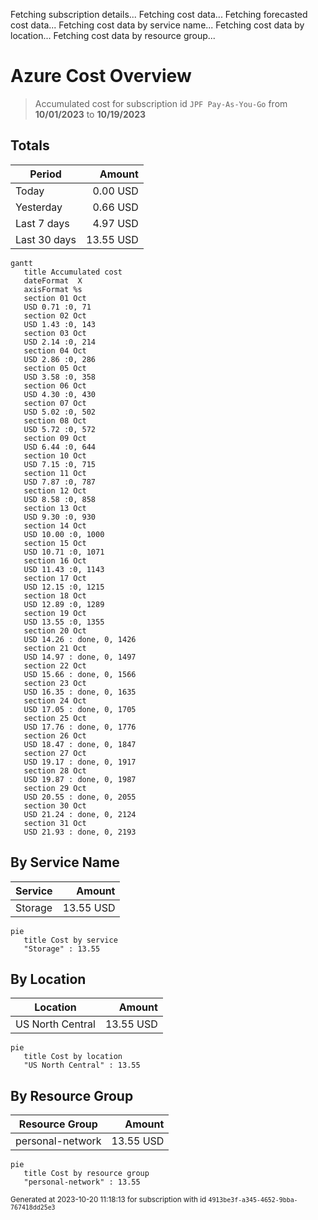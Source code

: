 Fetching subscription details...
Fetching cost data...
Fetching forecasted cost data...
Fetching cost data by service name...
Fetching cost data by location...
Fetching cost data by resource group...
# Azure Cost Overview

> Accumulated cost for subscription id `JPF Pay-As-You-Go` from **10/01/2023** to **10/19/2023**

## Totals

|Period|Amount|
|---|---:|
|Today|0.00 USD|
|Yesterday|0.66 USD|
|Last 7 days|4.97 USD|
|Last 30 days|13.55 USD|

```mermaid
gantt
   title Accumulated cost
   dateFormat  X
   axisFormat %s
   section 01 Oct
   USD 0.71 :0, 71
   section 02 Oct
   USD 1.43 :0, 143
   section 03 Oct
   USD 2.14 :0, 214
   section 04 Oct
   USD 2.86 :0, 286
   section 05 Oct
   USD 3.58 :0, 358
   section 06 Oct
   USD 4.30 :0, 430
   section 07 Oct
   USD 5.02 :0, 502
   section 08 Oct
   USD 5.72 :0, 572
   section 09 Oct
   USD 6.44 :0, 644
   section 10 Oct
   USD 7.15 :0, 715
   section 11 Oct
   USD 7.87 :0, 787
   section 12 Oct
   USD 8.58 :0, 858
   section 13 Oct
   USD 9.30 :0, 930
   section 14 Oct
   USD 10.00 :0, 1000
   section 15 Oct
   USD 10.71 :0, 1071
   section 16 Oct
   USD 11.43 :0, 1143
   section 17 Oct
   USD 12.15 :0, 1215
   section 18 Oct
   USD 12.89 :0, 1289
   section 19 Oct
   USD 13.55 :0, 1355
   section 20 Oct
   USD 14.26 : done, 0, 1426
   section 21 Oct
   USD 14.97 : done, 0, 1497
   section 22 Oct
   USD 15.66 : done, 0, 1566
   section 23 Oct
   USD 16.35 : done, 0, 1635
   section 24 Oct
   USD 17.05 : done, 0, 1705
   section 25 Oct
   USD 17.76 : done, 0, 1776
   section 26 Oct
   USD 18.47 : done, 0, 1847
   section 27 Oct
   USD 19.17 : done, 0, 1917
   section 28 Oct
   USD 19.87 : done, 0, 1987
   section 29 Oct
   USD 20.55 : done, 0, 2055
   section 30 Oct
   USD 21.24 : done, 0, 2124
   section 31 Oct
   USD 21.93 : done, 0, 2193
```

## By Service Name

|Service|Amount|
|---|---:|
|Storage|13.55 USD|

```mermaid
pie
   title Cost by service
   "Storage" : 13.55
```

## By Location

|Location|Amount|
|---|---:|
|US North Central|13.55 USD|

```mermaid
pie
   title Cost by location
   "US North Central" : 13.55
```

## By Resource Group

|Resource Group|Amount|
|---|---:|
|personal-network|13.55 USD|

```mermaid
pie
   title Cost by resource group
   "personal-network" : 13.55
```

<sup>Generated at 2023-10-20 11:18:13 for subscription with id `4913be3f-a345-4652-9bba-767418dd25e3`</sup>
